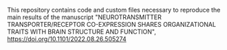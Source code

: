 This repository contains code and custom files necessary to reproduce the main results of the manuscript "NEUROTRANSMITTER TRANSPORTER/RECEPTOR CO-EXPRESSION SHARES ORGANIZATIONAL TRAITS WITH BRAIN STRUCTURE AND FUNCTION", https://doi.org/10.1101/2022.08.26.505274
